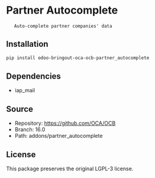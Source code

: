 # Partner Autocomplete


       Auto-complete partner companies' data
    

## Installation

```bash
pip install odoo-bringout-oca-ocb-partner_autocomplete
```

## Dependencies

- iap_mail

## Source

- Repository: https://github.com/OCA/OCB
- Branch: 16.0
- Path: addons/partner_autocomplete

## License

This package preserves the original LGPL-3 license.

